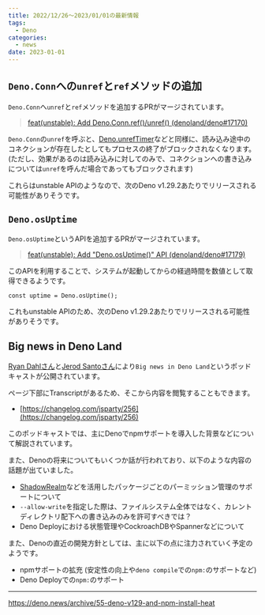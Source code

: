 ```yaml
---
title: 2022/12/26〜2023/01/01の最新情報
tags:
  - Deno
categories:
  - news
date: 2023-01-01
---
```


## `Deno.Conn`への`unref`と`ref`メソッドの追加

`Deno.Conn`へ`unref`と`ref`メソッドを追加するPRがマージされています。

> [feat(unstable): Add Deno.Conn.ref()/unref() (denoland/deno#17170)](https://github.com/denoland/deno/pull/17170)

`Deno.Conn`の`unref`を呼ぶと、[Deno.unrefTimer](https://deno.land/api@v1.29.1?s=Deno.unrefTimer)などと同様に、読み込み途中のコネクションが存在したとしてもプロセスの終了がブロックされなくなります。(ただし、効果があるのは読み込みに対してのみで、コネクションへの書き込みについては`unref`を呼んだ場合であってもブロックされます)

これらはunstable APIのようなので、次のDeno v1.29.2あたりでリリースされる可能性がありそうです。

## `Deno.osUptime`

`Deno.osUptime`というAPIを追加するPRがマージされています。

> [feat(unstable): Add "Deno.osUptime()" API (denoland/deno#17179)](https://github.com/denoland/deno/pull/17179)

このAPIを利用することで、システムが起動してからの経過時間を数値として取得できるようです。

```tsx
const uptime = Deno.osUptime();
```

これもunstable APIのため、次のDeno v1.29.2あたりでリリースされる可能性がありそうです。

## Big news in Deno Land

[Ryan Dahlさん](https://github.com/ry)と[Jerod Santoさん](https://github.com/jerodsanto)により`Big news in Deno Land`というポッドキャストが公開されています。

ページ下部にTranscriptがあるため、そこから内容を閲覧することもできます。

- [https://changelog.com/jsparty/256](https://changelog.com/jsparty/256)

このポッドキャストでは、主にDenoでnpmサポートを導入した背景などについて解説されています。

また、Denoの将来についてもいくつか話が行われており、以下のような内容の話題が出ていました。

- [ShadowRealm](https://zenn.dev/petamoriken/articles/6656b387555610)などを活用したパッケージごとのパーミッション管理のサポートについて
- `--allow-write`を指定した際は、ファイルシステム全体ではなく、カレントディレクトリ配下への書き込みのみを許可すべきでは？
- Deno Deployにおける状態管理やCockroachDBやSpannerなどについて

また、Denoの直近の開発方針としては、主に以下の点に注力されていく予定のようです。

- npmサポートの拡充 (安定性の向上や`deno compile`での`npm:`のサポートなど)
- Deno Deployでの`npm:`のサポート

---

https://deno.news/archive/55-deno-v129-and-npm-install-heat
